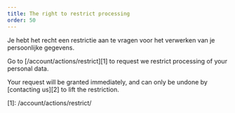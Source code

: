 ```yaml
---
title: The right to restrict processing
order: 50
---
```


Je hebt het recht een restrictie aan te vragen voor het verwerken van je persoonlijke gegevens.

Go to [/account/actions/restrict][1] to request we restrict processing of your personal data.

<Warning>

Your request will be granted immediately, and can only be undone by [contacting us][2] to lift the restriction.

</Warning>
[1]: /account/actions/restrict/
